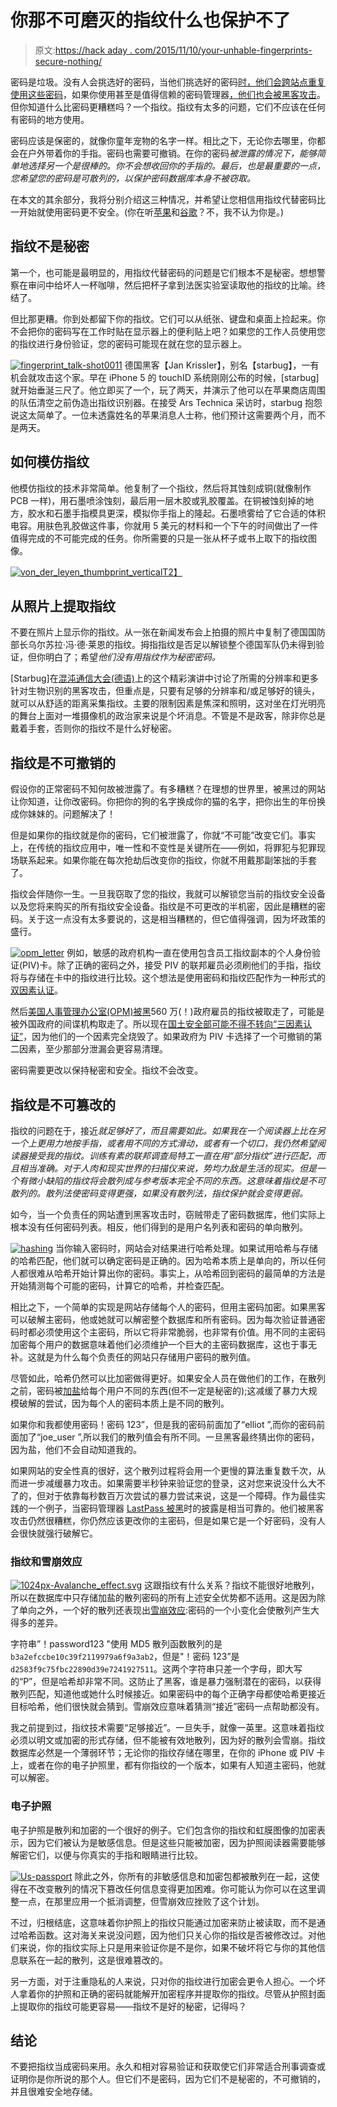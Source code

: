 # 你那不可磨灭的指纹什么也保护不了

> 原文:[https://hack aday . com/2015/11/10/your-unhable-fingerprints-secure-nothing/](https://hackaday.com/2015/11/10/your-unhashable-fingerprints-secure-nothing/)

密码是垃圾。没有人会挑选好的密码，当他们挑选好的密码[时，他们会跨站点重复使用这些密码](https://www.lightbluetouchpaper.org/2011/02/09/measuring-password-re-use-empirically/)，如果你使用甚至是值得信赖的密码管理器[，他们也会被黑客攻击](http://arstechnica.com/security/2015/11/hacking-tool-swipes-encrypted-credentials-from-password-manager/)。但你知道什么比密码更糟糕吗？一个指纹。指纹有太多的问题，它们不应该在任何有密码的地方使用。

密码应该是保密的，就像你童年宠物的名字一样。相比之下，无论你去哪里，你都会在户外带着你的手指。密码也需要可撤销。在你的密码*被泄露的情况下，能够简单地选择另一个是很棒的。你不会想收回你的手指的。最后，也是最重要的一点，您希望您的密码是可散列的，以保护密码数据库本身不被窃取。*

在本文的其余部分，我将分别介绍这三种情况，并希望让您相信用指纹代替密码比一开始就使用密码更不安全。(你在听[苹果](http://www.digitaltrends.com/opinion/apple-iphone-5s-fingerprint-scanner/)和[谷歌](http://bgr.com/2015/05/28/android-m-fingerprint-password-manager-app/)？不，我不认为你是。)

## 指纹不是秘密

第一个，也可能是最明显的，用指纹代替密码的问题是它们根本不是秘密。想想警察在审问中给坏人一杯咖啡，然后把杯子拿到法医实验室读取他的指纹的比喻。终结了。

但比那更糟。你到处都留下你的指纹。它们可以从纸张、键盘和桌面上捡起来。你不会把你的密码写在工作时贴在显示器上的便利贴上吧？如果您的工作人员使用您的指纹进行身份验证，您的密码可能现在就在您的显示器上。

[![fingerprint_talk-shot0011](../Images/f761e2aa739ebafc0635aaed93d00919.png)](https://hackaday.com/wp-content/uploads/2015/11/fingerprint_talk-shot0011.jpg) 德国黑客【Jan Krissler】，别名【starbug】，一有机会就攻击这个家。早在 iPhone 5 的 touchID 系统刚刚公布的时候，[starbug]就开始垂涎三尺了。他立即买了一个，玩了两天，并演示了他可以在苹果商店周围的队伍清空之前伪造出指纹识别器。在接受 Ars Technica 采访时，starbug 抱怨说这太简单了。一位未透露姓名的苹果消息人士称，他们预计这需要两个月，而不是两天。

## 如何模仿指纹

他模仿指纹的技术非常简单。他复制了一个指纹，然后将其蚀刻成铜(就像制作 PCB 一样)，用石墨喷涂蚀刻，最后用一层木胶或乳胶覆盖。在铜被蚀刻掉的地方，胶水和石墨手指模具更深，模拟你手指上的隆起。石墨喷雾给了它合适的体积电容。用肤色乳胶做这件事，你就用 5 美元的材料和一个下午的时间做出了一件值得完成的不可能完成的任务。你所需要的只是一张从杯子或书上取下的指纹图像。

[![von_der_leyen_thumbprint_vertical](../Images/b469fec9792a3e30c7afccd4b12c50f7.png)T2】](https://hackaday.com/wp-content/uploads/2015/11/von_der_leyen_thumbprint_vertical.png)

## 从照片上提取指纹

不要在照片上显示你的指纹。从一张在新闻发布会上拍摄的照片中复制了德国国防部长乌尔苏拉·冯·德·莱恩的指纹。拇指指纹是否足以解锁整个德国军队仍未得到验证，但你明白了；希望*他们没有用指纹作为秘密密码。*

[Starbug]在[混沌通信大会(德语)](https://media.ccc.de/v/gpn15-6728-ich_sehe_also_bin_ich_du#video)上的这个精彩演讲中讨论了所需的分辨率和更多针对生物识别的黑客攻击，但重点是，只要有足够的分辨率和/或足够好的镜头，就可以从舒适的距离采集指纹。主要的限制因素是焦深和照明，这对坐在灯光明亮的舞台上面对一堆摄像机的政治家来说是个坏消息。不管是不是政客，除非你总是戴着手套，否则你的指纹不是什么好秘密。

## 指纹是不可撤销的

假设你的正常密码不知何故被泄露了。有多糟糕？在理想的世界里，被黑过的网站让你知道，让你改密码。你把你的狗的名字换成你的猫的名字，把你出生的年份换成你妹妹的。问题解决了！

但是如果你的指纹就是你的密码，它们被泄露了，你就“不可能”改变它们。事实上，在传统的指纹应用中，唯一性和不变性是关键所在——例如，将罪犯与犯罪现场联系起来。如果你能在每次抢劫后改变你的指纹，你就不用戴那副笨拙的手套了。

指纹会伴随你一生。一旦我窃取了您的指纹，我就可以解锁您当前的指纹安全设备以及您将来购买的所有指纹安全设备。指纹是不可更改的半机密，因此是糟糕的密码。关于这一点没有太多要说的，这是相当糟糕的，但它值得强调，因为坏政策的盛行。

[![opm_letter](../Images/3e90d1e6774453e1fd0cd28ac4a9f8dc.png)](https://hackaday.com/wp-content/uploads/2015/11/opm_letter.png) 例如，敏感的政府机构一直在使用包含员工指纹副本的个人身份验证(PIV)卡。除了正确的密码之外，接受 PIV 的联邦雇员必须刷他们的手指，指纹将与存储在卡中的指纹进行比较。这个想法是使用密码和指纹匹配作为一种形式的[双因素认证](https://en.wikipedia.org/wiki/Two-factor_authentication)。

然后[美国人事管理办公室(OPM)被黑](http://www.tomshardware.com/news/opm-5.6-million-stolen-fingerprints,30154.html)560 万(！)政府雇员的指纹被取走了，可能是被外国政府的间谍机构取走了。所以现在[国土安全部可能不得不转向“三因素认证”](http://www.biometricupdate.com/201506/expect-three-factor-authentication-to-be-implemented-following-opm-hack)，因为他们的一个因素完全烧毁了。如果政府为 PIV 卡选择了一个可撤销的第二因素，至少那部分泄漏会更容易清理。

密码需要更改以保持秘密和安全。指纹不会改变。

## 指纹是不可篡改的

指纹的问题在于，接近*就足够好了，而且需要如此。如果我在一个阅读器上比在另一个上更用力地按手指，或者用不同的方式滑动，或者有一个切口，我仍然希望阅读器接受我的指纹。训练有素的联邦调查局特工一直在用“部分指纹”进行匹配，而且相当准确。对于人肉和现实世界的扫描仪来说，势均力敌是生活的现实。但是一个有微小缺陷的指纹将会散列成与参考版本完全不同的东西。这意味着指纹是不可散列的。散列法使密码变得更强，如果没有散列法，指纹保护就会变得更弱。*

如今，当一个负责任的网站遭到黑客攻击时，窃贼带走了密码数据库，他们实际上根本没有任何密码列表。相反，他们得到的是用户名列表和密码的单向散列。

[![hashing](../Images/890bfe15814680af73d9fd0717357b0b.png)](https://hackaday.com/wp-content/uploads/2015/11/hashing.png) 当你输入密码时，网站会对结果进行哈希处理。如果试用哈希与存储的哈希匹配，他们就可以确定密码是正确的。因为哈希本质上是单向的，所以任何人都很难从哈希开始计算出你的密码。事实上，从哈希回到密码的最简单的方法是开始猜测每个可能的密码，计算它的哈希，并检查匹配。

相比之下，一个简单的实现是网站存储每个人的密码，但用主密码加密。如果黑客可以破解主密码，他或她就可以解密整个数据库和所有密码。因为每次验证普通密码时都必须使用这个主密码，所以它将非常脆弱，也非常有价值。用不同的主密码加密每个用户的数据意味着他们必须维护一个巨大的主密码数据库，这也于事无补。这就是为什么每个负责任的网站只存储用户密码的散列值。

尽管如此，哈希仍然可以比加密做得更好。如果安全人员在做他们的工作，在散列之前，密码被[加盐](https://en.wikipedia.org/wiki/Salt_(cryptography))给每个用户不同的东西(但不一定是秘密的);这减缓了暴力大规模破解的尝试，因为每个人的密码本质上是不同的散列。

如果你和我都使用密码！密码 123”，但是我的密码前面加了“elliot ”,而你的密码前面加了“joe_user ”,所以我们的散列值会有所不同。一旦黑客最终猜出你的密码，因为盐，他们不会自动知道我的。

如果网站的安全性真的很好，这个散列过程将会用一个更慢的算法重复数千次，从而进一步减缓暴力攻击。如果需要半秒钟来验证您的登录，这对您来说没什么大不了的，但对于依靠每秒数百万次尝试的暴力尝试来说，这是一个障碍。作为最佳实践的一个例子，当密码管理器 [LastPass 被黑](https://blog.lastpass.com/2015/06/lastpass-security-notice.html/)时的披露是相当可靠的。他们被黑客攻击仍然很糟糕，你仍然应该更改你的主密码，但是如果它是一个好密码，没有人会很快就强行破解它。

### 指纹和雪崩效应

[![1024px-Avalanche_effect.svg](../Images/eb27feaf6d181d0837a0e07adec048e4.png)](https://hackaday.com/wp-content/uploads/2015/11/1024px-avalanche_effect-svg.png) 这跟指纹有什么关系？指纹不能很好地散列，所以在数据库中只存储加盐的散列密码的所有上述安全优势都不适用。这是因为除了单向之外，一个好的散列还表现出[雪崩效应](https://en.wikipedia.org/wiki/Avalanche_effect):密码的一个小变化会使散列产生大得多的差异。

字符串”！password123 "使用 MD5 散列函数散列的是`b3a2efccbe10c39f2119979a6f9a3ab2`，但是"！密码 123”是`d2583f9c75fbc22890d39e7241927511`。这两个字符串只差一个字母，即大写的“P”，但是哈希却非常不同。这防止了黑客，谁是暴力强制潜在的密码，以获得散列匹配，知道他或她什么时候接近。如果密码中的每个正确字母都使哈希更接近目标哈希，他们很快就会猜到。雪崩效应意味着猜测“接近”密码一点帮助都没有。

我之前提到过，指纹技术需要“足够接近”。一旦失手，就像一英里。这意味着指纹必须以明文或加密的形式存储，但不能被有效地散列，因为好的散列会雪崩。指纹数据库必然是一个薄弱环节；无论你的指纹存储在哪里，在你的 iPhone 或 PIV 卡上，或者在你的电子护照里，都有你指纹的一个版本，如果有人知道主密码，他就可以解密。

### 电子护照

电子护照是散列和加密的一个很好的例子。它们包含你的指纹和虹膜图像的加密表示，因为它们被认为是敏感信息。但是这些只能被加密，因为护照阅读器需要能够解密它们，以便与你真实的手指和眼睛进行比较。

[![Us-passport](../Images/35b2cfb6696330bb8d727938142aac3a.png)](https://hackaday.com/wp-content/uploads/2015/11/us-passport.jpg) 除此之外，你所有的非敏感信息和加密包都被散列在一起，这使得在不改变散列的情况下篡改任何信息变得更加困难。你可能认为你可以在这里调整一点，在那里应用一个抵消调整，但雪崩效应挫败了这个计划。

不过，归根结底，这意味着你护照上的指纹只能通过加密来防止被读取，而不是通过哈希函数。这对海关来说没问题，因为他们只关心你的指纹是否被修改过。对他们来说，你的指纹实际上只是用来验证你是不是你，如果不破坏将它与你的其他信息联系在一起的散列，这是很难篡改的。

另一方面，对于注重隐私的人来说，只对你的指纹进行加密会更令人担心。一个坏人拿着你的护照和正确的密码就能解开加密程序并提取你的指纹。尽管从护照封面上提取你的指纹可能更容易——指纹不是好的秘密，记得吗？

## 结论

不要把指纹当成密码来用。永久和相对容易验证和获取使它们非常适合刑事调查或证明你是你所说的那个人。但它们不是密码，因为它们不是秘密的，不可撤销的，并且很难安全地存储。